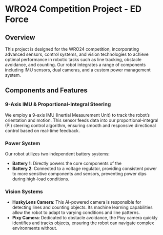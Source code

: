 # WRO24 Competition Project - ED Force

## Overview
This project is designed for the WRO24 competition, incorporating advanced sensors, control systems, and vision technologies to achieve optimal performance in robotic tasks such as line tracking, obstacle avoidance, and counting. Our robot integrates a range of components including IMU sensors, dual cameras, and a custom power management system.

## Components and Features

### 9-Axis IMU & Proportional-Integral Steering
We employ a 9-axis IMU (Inertial Measurement Unit) to track the robot’s orientation and motion. This sensor feeds data into our proportional-integral (PI) steering control algorithm, ensuring smooth and responsive directional control based on real-time feedback.

### Power System
Our robot utilizes two independent battery systems:
- **Battery 1**: Directly powers the core components of the 
- **Battery 2**: Connected to a voltage regulator, providing consistent power to more sensitive components and sensors, preventing power dips during high-load conditions.

### Vision Systems
- **HuskyLens Camera**: This AI-powered camera is responsible for detecting lines and counting objects. Its machine learning capabilities allow the robot to adapt to varying conditions and line patterns.
- **Pixy Camera**: Dedicated to obstacle avoidance, the Pixy camera quickly identifies and tracks objects, ensuring the robot can navigate complex environments without.
